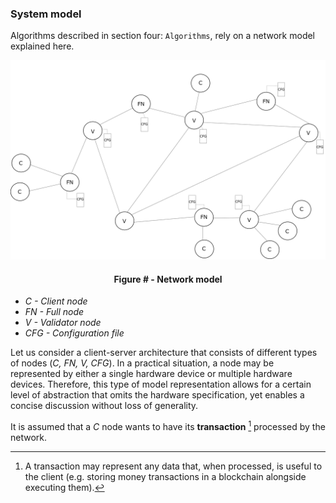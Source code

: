 ### System model

Algorithms described in section four: `Algorithms`, rely on a network model explained here.



![](https://github.com/lukamiletic95/papers/blob/master/images/fig1.png)
<div align='center'> 
	<h4>Figure # - Network model</h4>
</div>

* *C - Client node*
* *FN - Full node*
* *V - Validator node*
* *CFG - Configuration file*

Let us consider a client-server architecture that consists of different types of nodes (*C, FN, V, CFG*). In a practical situation, a node may be represented by either a single hardware device or multiple hardware devices. Therefore, this type of model representation allows for a certain level of abstraction that omits the hardware specification, yet enables a concise discussion without loss of generality.

It is assumed that a *C* node wants to have its **transaction** [^1] processed by the network. 


[^1]: A transaction may represent any data that, when processed, is useful to the client (e.g. storing money transactions in a blockchain alongside executing them).


<!--stackedit_data:
eyJoaXN0b3J5IjpbMTU0MDQxOTE0OCwtMTIxNjM4Nzk2NCw4Mz
U1OTYyMDAsMzE0MzUxNTQwLDE2OTQ0NjAyNjcsNTI3ODI0OTU2
LC05MTA1NDc1NzAsNjAwNTY4OTYxLC0xMDU4NjE5MDczLDQ3Mj
EwNDk5MywxMTE1ODczNzMzLC0xMTA3Mzc4NjAwLDQ3MDg3NjYz
LC0xMjM4MDk1Mzk2LDk2MDEwNDM4OF19
-->
